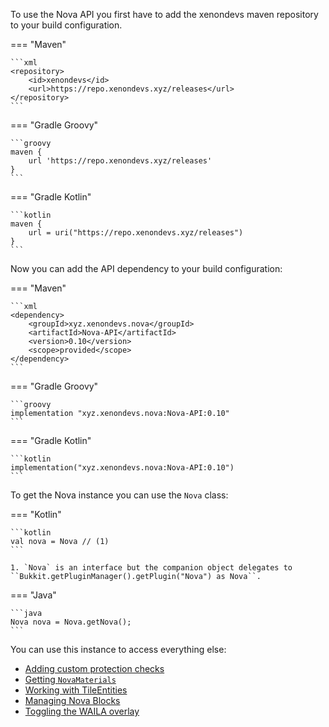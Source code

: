 To use the Nova API you first have to add the xenondevs maven repository to your build configuration.

=== "Maven"

    ```xml
    <repository>
        <id>xenondevs</id>
        <url>https://repo.xenondevs.xyz/releases</url>
    </repository>
    ```

=== "Gradle Groovy"

    ```groovy
    maven {
        url 'https://repo.xenondevs.xyz/releases'
    }
    ```

=== "Gradle Kotlin"

    ```kotlin
    maven {
        url = uri("https://repo.xenondevs.xyz/releases")
    }
    ```

Now you can add the API dependency to your build configuration:

=== "Maven"

    ```xml
    <dependency>
        <groupId>xyz.xenondevs.nova</groupId>
        <artifactId>Nova-API</artifactId>
        <version>0.10</version>
        <scope>provided</scope>
    </dependency>
    ```

=== "Gradle Groovy"

    ```groovy
    implementation "xyz.xenondevs.nova:Nova-API:0.10"
    ```

=== "Gradle Kotlin"

    ```kotlin
    implementation("xyz.xenondevs.nova:Nova-API:0.10")
    ```

To get the Nova instance you can use the `Nova` class:

=== "Kotlin"

    ```kotlin
    val nova = Nova // (1)
    ```

    1. `Nova` is an interface but the companion object delegates to ``Bukkit.getPluginManager().getPlugin("Nova") as Nova``.

=== "Java"

    ```java
    Nova nova = Nova.getNova();
    ```

You can use this instance to access everything else:

- [Adding custom protection checks](./protection/protectionintegration.md)
- [Getting ``NovaMaterials``](./material/index.md)
- [Working with TileEntities](./tileentity/tileentitymanager.md)
- [Managing Nova Blocks](./blocks/blockmanager.md)
- [Toggling the WAILA overlay](./player/wailamanager.md)